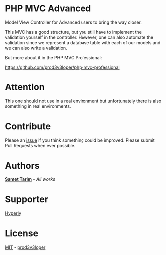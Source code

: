 # PHP MVC Advanced

Model View Controller for Advanced users to bring the way closer.

This MVC has a good structure, but you still have to implement the validation yourself in the controller.
However, one can also automate the validation since we represent a database table with each of our models and we can also write a validation.

But more about it in the PHP MVC Professional:

https://github.com/prod3v3loper/php-mvc-professional

# Attention

This one should not use in a real environment but unfortunately there is also something in real environments.

# Contribute

Please an [issue](https://github.com/prod3v3loper/php-mvc-advanced/issues) if you
think something could be improved. Please submit Pull Requests when ever
possible.

# Authors

**[Samet Tarim](https://www.prod3v3loper.com)** - _All works_

# Supporter

[Hyperly](https://www.hyperly.de)

# License

[MIT](https://github.com/prod3v3loper/php-mvc-advanced/blob/master/LICENSE) - [prod3v3loper](https://www.tnado.com/author/prod3v3loper/)
